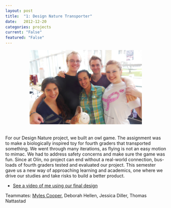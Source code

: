 ```yaml
---
layout: post
title:  "1: Design Nature Transporter"
date:   2012-12-20
categories: projects
current: "False"
featured: "False"
---
```


<center><img src="images/projects/transporterteam.jpg" width="70%"></center><br> 

For our Design Nature project, we built an owl game. The assignment was to make a biologically inspired toy for fourth graders that transported something. We went through many iterations, as flying is not an easy motion to mimac. We had to address safety concerns and make sure the game was fun. Since at Olin, no project can end without a real-world connection, bus-loads of fourth graders tested and evaluated our project. This semester gave us a new way of approaching learning and academics, one where we drive our studies and take risks to build a better product. 



* [See a video of me using our final design](https://www.dropbox.com/s/3fxtax7nc4xswfd/Me_playing_game.MOV?dl=0)

Teammates: [Myles Cooper](http://mylescooper.me), Deborah Hellen, Jessica Diller, Thomas Nattastad